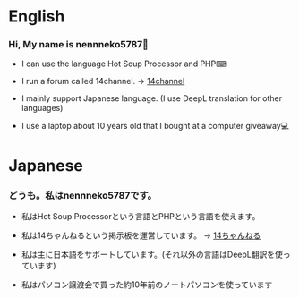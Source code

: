 # English
### Hi, My name is nennneko5787👋  
* I can use the language Hot Soup Processor and PHP⌨  
  
* I run a forum called 14channel. -&gt; <a href="http://14chan.cf">14channel</a>  
  
* I mainly support Japanese language. (I use DeepL translation for other languages)  
  
* I use a laptop about 10 years old that I bought at a computer giveaway💻  
# Japanese
### どうも。私はnennneko5787です。  
* 私はHot Soup Processorという言語とPHPという言語を使えます。  
  
* 私は14ちゃんねるという掲示板を運営しています。 -&gt; <a href="http://14chan.cf">14ちゃんねる</a>  
  
* 私は主に日本語をサポートしています。(それ以外の言語はDeepL翻訳を使っています)  
  
* 私はパソコン譲渡会で買った約10年前のノートパソコンを使っています  
